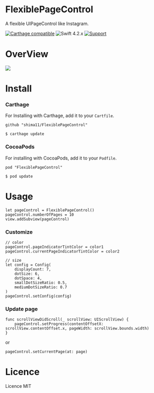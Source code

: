# FlexiblePageControl
A flexible UIPageControl like Instagram.

[![Carthage compatible](https://img.shields.io/badge/Carthage-compatible-4BC51D.svg?style=flat)](https://github.com/hsylife/SwiftyPickerPopover)
 ![Swift 4.2.x](https://img.shields.io/badge/Swift-4.2.x-orange.svg)
 [![Support](https://img.shields.io/badge/support-iOS%208%2B%20-blue.svg?style=flat)](https://www.apple.com/nl/ios/)

# OverView

![](demo.gif)

# Install

### Carthage

For Installing with Carthage, add it to your `Cartfile`.

````
github "shima11/FlexiblePageControl"
````
````
$ carthage update
````

### CocoaPods

For installing with CocoaPods, add it to your `Podfile`.
```
pod "FlexiblePageControl"
```
```
$ pod update
```

# Usage

````
let pageControl = FlexiblePageControl()
pageControl.numberOfPages = 10
view.addSubview(pageControl)
````

### Customize

````
// color
pageControl.pageIndicatorTintColor = color1
pageControl.currentPageIndicatorTintColor = color2

// size
let config = Config(
    displayCount: 7,
    dotSize: 6,
    dotSpace: 4,
    smallDotSizeRatio: 0.5,
    mediumDotSizeRatio: 0.7
)
pageControl.setConfig(config)
````

### Update page

````
func scrollViewDidScroll(_ scrollView: UIScrollView) {
    pageControl.setProgress(contentOffsetX: scrollView.contentOffset.x, pageWidth: scrollView.bounds.width)
}
````
or
````
pageControl.setCurrentPage(at: page)
````

# Licence

Licence MIT
